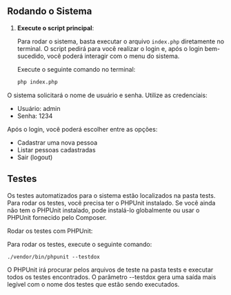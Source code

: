 ## Rodando o Sistema

1. **Execute o script principal**:

   Para rodar o sistema, basta executar o arquivo `index.php` diretamente no terminal. O script pedirá para você realizar o login e, após o login bem-sucedido, você poderá interagir com o menu do sistema.

   Execute o seguinte comando no terminal:

   ```bash
   php index.php

O sistema solicitará o nome de usuário e senha. Utilize as credenciais:

- Usuário: admin
- Senha: 1234

Após o login, você poderá escolher entre as opções:

- Cadastrar uma nova pessoa
- Listar pessoas cadastradas
- Sair (logout)


## Testes
Os testes automatizados para o sistema estão localizados na pasta tests. Para rodar os testes, você precisa ter o PHPUnit instalado. Se você ainda não tem o PHPUnit instalado, pode instalá-lo globalmente ou usar o PHPUnit fornecido pelo Composer.

Rodar os testes com PHPUnit:

Para rodar os testes, execute o seguinte comando:


   ```
   ./vendor/bin/phpunit --testdox

   ```


O PHPUnit irá procurar pelos arquivos de teste na pasta tests e executar todos os testes encontrados. O parâmetro --testdox gera uma saída mais legível com o nome dos testes que estão sendo executados.



